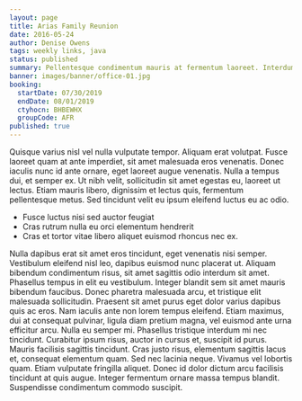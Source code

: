 ```yaml
---
layout: page
title: Arias Family Reunion
date: 2016-05-24
author: Denise Owens
tags: weekly links, java
status: published
summary: Pellentesque condimentum mauris at fermentum laoreet. Interdum et malesuada fames.
banner: images/banner/office-01.jpg
booking:
  startDate: 07/30/2019
  endDate: 08/01/2019
  ctyhocn: BHBEWHX
  groupCode: AFR
published: true
---
```

Quisque varius nisl vel nulla vulputate tempor. Aliquam erat volutpat. Fusce laoreet quam at ante imperdiet, sit amet malesuada eros venenatis. Donec iaculis nunc id ante ornare, eget laoreet augue venenatis. Nulla a tempus dui, et semper ex. Ut nibh velit, sollicitudin sit amet egestas eu, laoreet ut lectus. Etiam mauris libero, dignissim et lectus quis, fermentum pellentesque metus. Sed tincidunt velit eu ipsum eleifend luctus eu ac odio.

* Fusce luctus nisi sed auctor feugiat
* Cras rutrum nulla eu orci elementum hendrerit
* Cras et tortor vitae libero aliquet euismod rhoncus nec ex.

Nulla dapibus erat sit amet eros tincidunt, eget venenatis nisi semper. Vestibulum eleifend nisl leo, dapibus euismod nunc placerat ut. Aliquam bibendum condimentum risus, sit amet sagittis odio interdum sit amet. Phasellus tempus in elit eu vestibulum. Integer blandit sem sit amet mauris bibendum faucibus. Donec pharetra malesuada arcu, et tristique elit malesuada sollicitudin. Praesent sit amet purus eget dolor varius dapibus quis ac eros. Nam iaculis ante non lorem tempus eleifend. Etiam maximus, dui at consequat pulvinar, ligula diam pretium magna, vel euismod ante urna efficitur arcu.
Nulla eu semper mi. Phasellus tristique interdum mi nec tincidunt. Curabitur ipsum risus, auctor in cursus et, suscipit id purus. Mauris facilisis sagittis tincidunt. Cras justo risus, elementum sagittis lacus et, consequat elementum quam. Sed nec lacinia neque. Vivamus vel lobortis quam. Etiam vulputate fringilla aliquet. Donec id dolor dictum arcu facilisis tincidunt at quis augue. Integer fermentum ornare massa tempus blandit. Suspendisse condimentum commodo suscipit.
